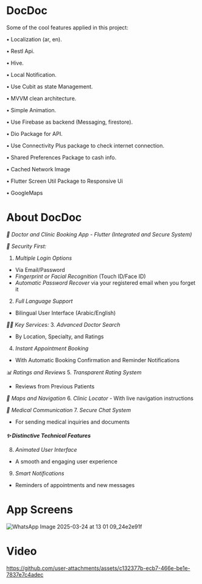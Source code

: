 # DocDoc

Some of the cool features applied in this project:

• Localization (ar, en).

• Restl Api.

• Hive.

• Local Notification.

• Use Cubit as state Management.

• MVVM clean architecture.

• Simple Animation.

• Use Firebase as backend (Messaging, firestore).

• Dio Package for API.

• Use Connectivity Plus package to check internet connection.

• Shared Preferences Package to cash info.

• Cached Network Image

• Flutter Screen Util Package to Responsive Ui

• GoogleMaps

# About DocDoc

 *🚀 Doctor and Clinic Booking App - Flutter (Integrated and Secure System)*

 *🔐 Security First:*
1. *Multiple Login Options*
- Via Email/Password
- *Fingerprint or Facial Recognition* (Touch ID/Face ID)
- *Automatic Password Recover* via your registered email when you forget it

2. *Full Language Support*
- Bilingual User Interface (Arabic/English)

 *👨‍⚕ Key Services:*
3. *Advanced Doctor Search*
- By Location, Specialty, and Ratings
4. *Instant Appointment Booking*
- With Automatic Booking Confirmation and Reminder Notifications

 *📊 Ratings and Reviews*
5. *Transparent Rating System*
- Reviews from Previous Patients

 *📍 Maps and Navigation*
6. *Clinic Locator* - With live navigation instructions

 *💬 Medical Communication*
7. *Secure Chat System*
- For sending medical inquiries and documents

#### *✨ Distinctive Technical Features*
8. *Animated User Interface*
- A smooth and engaging user experience
9. *Smart Notifications*
- Reminders of appointments and new messages


# App Screens
![WhatsApp Image 2025-03-24 at 13 01 09_24e2e91f](https://github.com/user-attachments/assets/413c24c8-07ae-4967-8134-b9a7246f4351)

# Video
https://github.com/user-attachments/assets/c132377b-ecb7-466e-be1e-7837e7c4adec

